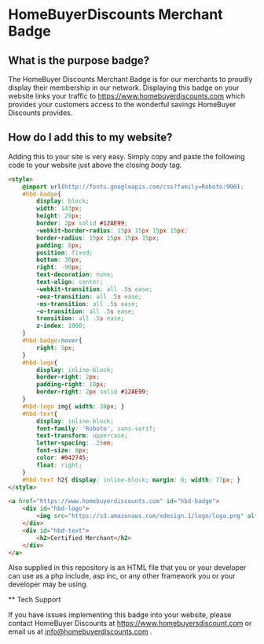 # HomeBuyerDiscounts Merchant Badge

## What is the purpose badge?

The HomeBuyer Discounts Merchant Badge is for our merchants to proudly display their membership in our network. Displaying this badge on your website links your traffic to https://www.homebuyerdiscounts.com which provides your customers access to the wonderful savings HomeBuyer Discounts provides.

## How do I add this to my website?

Adding this to your site is very easy. Simply copy and paste the following code to your website just above the closing *body* tag.

```html
<style>
	@import url(http://fonts.googleapis.com/css?family=Roboto:900);
	#hbd-badge{ 
		display: block;
		width: 143px; 
		height: 29px; 
		border: 2px solid #12AE99; 
		-webkit-border-radius: 15px 15px 15px 15px;
		border-radius: 15px 15px 15px 15px;
		padding: 8px;
		position: fixed;
		bottom: 30px;
		right: -90px;
		text-decoration: none;
		text-align: center;
		-webkit-transition: all .5s ease;
		-moz-transition: all .5s ease;
		-ms-transition: all .5s ease;
		-o-transition: all .5s ease;
		transition: all .5s ease;
		z-index: 1000;
	}
	#hbd-badge:hover{
		right: 5px;
	}
	#hbd-logo{
		display: inline-block; 
		border-right: 2px;
		padding-right: 10px;
		border-right: 2px solid #12AE99;
	}
	#hbd-logo img{ width: 38px; }
	#hbd-text{
		display: inline-block; 
		font-family: 'Roboto', sans-serif;
		text-transform: uppercase;
		letter-spacing: .25em;
		font-size: 8px;
		color: #042745;
		float: right;
	}
	#hbd-text h2{ display: inline-block; margin: 0; width: 77px; }
</style>

<a href="https://www.homebuyerdiscounts.com" id="hbd-badge">
	<div id="hbd-logo">
		<img src="https://s3.amazonaws.com/xdesign.1/logo/logo.png" alt="HomeBuyer Discounts">
	</div>
	<div id="hbd-text">
		<h2>Certified Merchant</h2>
	</div>
</a>
```

Also supplied in this repository is an HTML file that you or your developer can use as a php include, asp inc, or any other framework you or your developer may be using.

** Tech Support

If you have issues implementing this badge into your website, please contact HomeBuyer Discounts at https://www.homebuyersdiscount.com or email us at [info@homebuyerdiscounts.com](mailto:info@homebuyerdiscounts.com) .